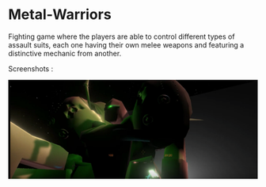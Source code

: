 # Metal-Warriors
Fighting game where the players are able to control different types of assault suits, each one having their own melee weapons and featuring a distinctive mechanic from another.

Screenshots :

![Alt text](Metal_Warriors_Screenshot_Hydro.png?raw=true "pic")


